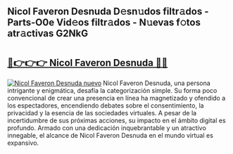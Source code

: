 ## Nicol Faveron Desnuda D𝚎sn𝚞dos filtr𝚊dos - Parts-O0e Vid𝚎os filtr𝚊dos - N𝚞evas f𝚘tos atr𝚊ctivas G2NkG

# <h2><a href="http://mbcn6c.tromn.icu/?c=Nicol+Faveron+Desnuda">🔗👉👉👉 Nicol Faveron Desnuda 🔗🔗</a></h2>

[![Nicol Faveron Desnuda nuevo](https://i.imgur.com/pEAQMta.gif)](http://mbcn6c.tromn.icu/?c=Nicol+Faveron+Desnuda)
Nicol Faveron Desnuda, una persona intrigante y enigmática, desafía la categorización simple. Su forma poco convencional de crear una presencia en línea ha magnetizado y ofendido a los espectadores, encendiendo debates sobre el consentimiento, la privacidad y la esencia de las sociedades virtuales. A pesar de la incertidumbre de sus próximas acciones, su impacto en el ámbito digital es profundo. Armado con una dedicación inquebrantable y un atractivo innegable, el alcance de Nicol Faveron Desnuda en el mundo virtual es expansivo.
